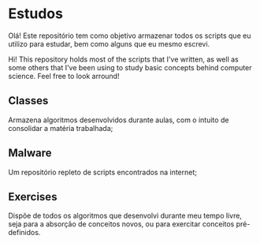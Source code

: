 # Estudos

Olá! Este repositório tem como objetivo armazenar todos os scripts que eu utilizo para estudar, bem como alguns que eu mesmo escrevi.

Hi! This repository holds most of the scripts that I've written, as well as some others that I've been using to study basic concepts behind computer science. Feel free to look arround!

## Classes

Armazena algoritmos desenvolvidos durante aulas, com o intuito de consolidar a matéria trabalhada;

## Malware

Um repositório repleto de scripts encontrados na internet;

## Exercises

Dispõe de todos os algoritmos que desenvolvi durante meu tempo livre, seja para a absorção de conceitos novos, ou para exercitar conceitos pré-definidos.
